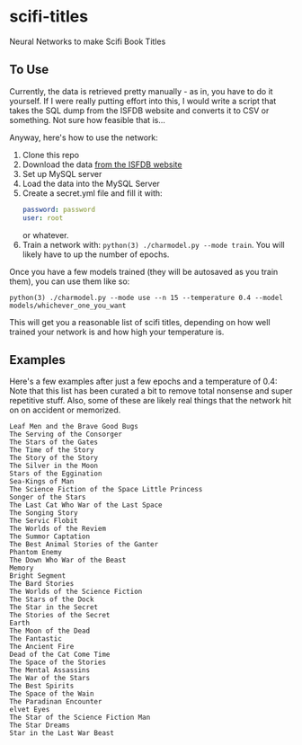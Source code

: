 # scifi-titles
Neural Networks to make Scifi Book Titles

## To Use
Currently, the data is retrieved pretty manually - as in, you have to do it yourself. If I
were really putting effort into this, I would write a script that takes the SQL dump from
the ISFDB website and converts it to CSV or something. Not sure how feasible that is...

Anyway, here's how to use the network:

1. Clone this repo
1. Download the data [from the ISFDB website](http://www.isfdb.org/wiki/index.php/ISFDB_Downloads)
1. Set up MySQL server
1. Load the data into the MySQL Server
1. Create a secret.yml file and fill it with:
    ```yaml
    password: password
    user: root
    ```
    or whatever.
1. Train a network with: `python(3) ./charmodel.py --mode train`. You will likely have to up the number of epochs.

Once you have a few models trained (they will be autosaved as you train them), you can use them like so:

`python(3) ./charmodel.py --mode use --n 15 --temperature 0.4 --model models/whichever_one_you_want`

This will get you a reasonable list of scifi titles, depending on how well trained your network is and how
high your temperature is.

## Examples

Here's a few examples after just a few epochs and a temperature of 0.4:
Note that this list has been curated a bit to remove total nonsense and super repetitive stuff. Also,
some of these are likely real things that the network hit on on accident or memorized.

```
Leaf Men and the Brave Good Bugs
The Serving of the Consorger
The Stars of the Gates
The Time of the Story
The Story of the Story
The Silver in the Moon
Stars of the Eggination
Sea-Kings of Man
The Science Fiction of the Space Little Princess
Songer of the Stars
The Last Cat Who War of the Last Space
The Songing Story
The Servic Flobit
The Worlds of the Reviem
The Summor Captation
The Best Animal Stories of the Ganter
Phantom Enemy
The Down Who War of the Beast
Memory
Bright Segment
The Bard Stories
The Worlds of the Science Fiction
The Stars of the Dock
The Star in the Secret
The Stories of the Secret
Earth
The Moon of the Dead
The Fantastic
The Ancient Fire
Dead of the Cat Come Time
The Space of the Stories
The Mental Assassins
The War of the Stars
The Best Spirits
The Space of the Wain
The Paradinan Encounter
elvet Eyes
The Star of the Science Fiction Man
The Star Dreams
Star in the Last War Beast
```
